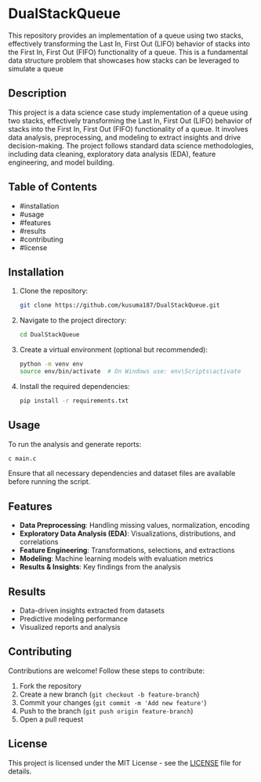 # DualStackQueue
This repository provides an implementation of a queue using two stacks, effectively transforming the Last In, First Out (LIFO) behavior of stacks into the First In, First Out (FIFO) functionality of a queue. This is a fundamental data structure problem that showcases how stacks can be leveraged to simulate a queue

## Description

This project is a data science case study implementation of a queue using two stacks, effectively transforming the Last In, First Out (LIFO) behavior of stacks into the First In, First Out (FIFO) functionality of a queue.  It involves data analysis, preprocessing, and modeling to extract insights and drive decision-making. The project follows standard data science methodologies, including data cleaning, exploratory data analysis (EDA), feature engineering, and model building.

## Table of Contents

- #installation
- #usage
- #features
- #results
- #contributing
- #license

## Installation

1. Clone the repository:
   ```bash
   git clone https://github.com/kusuma187/DualStackQueue.git
   ```
2. Navigate to the project directory:
   ```bash
   cd DualStackQueue
   ```
3. Create a virtual environment (optional but recommended):
   ```bash
   python -m venv env
   source env/bin/activate  # On Windows use: env\Scripts\activate
   ```
4. Install the required dependencies:
   ```bash
   pip install -r requirements.txt
   ```

## Usage

To run the analysis and generate reports:

```bash
c main.c
```

Ensure that all necessary dependencies and dataset files are available before running the script.

## Features

- **Data Preprocessing**: Handling missing values, normalization, encoding
- **Exploratory Data Analysis (EDA)**: Visualizations, distributions, and correlations
- **Feature Engineering**: Transformations, selections, and extractions
- **Modeling**: Machine learning models with evaluation metrics
- **Results & Insights**: Key findings from the analysis

## Results

- Data-driven insights extracted from datasets
- Predictive modeling performance
- Visualized reports and analysis

## Contributing

Contributions are welcome! Follow these steps to contribute:

1. Fork the repository
2. Create a new branch (`git checkout -b feature-branch`)
3. Commit your changes (`git commit -m 'Add new feature'`)
4. Push to the branch (`git push origin feature-branch`)
5. Open a pull request

## License

This project is licensed under the MIT License - see the [LICENSE](LICENSE) file for details.

